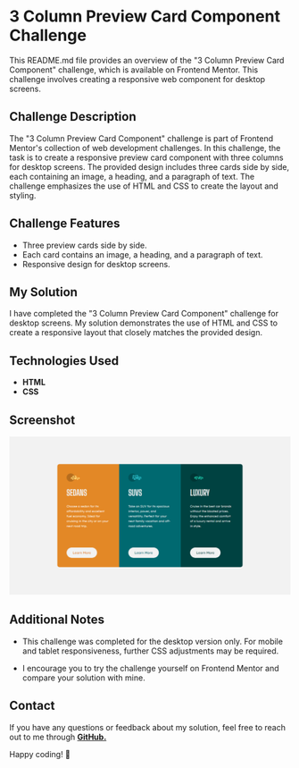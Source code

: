 # 3 Column Preview Card Component Challenge

This README.md file provides an overview of the "3 Column Preview Card Component" challenge, which is available on Frontend Mentor. This challenge involves creating a responsive web component for desktop screens.

## Challenge Description

The "3 Column Preview Card Component" challenge is part of Frontend Mentor's collection of web development challenges. In this challenge, the task is to create a responsive preview card component with three columns for desktop screens. The provided design includes three cards side by side, each containing an image, a heading, and a paragraph of text. The challenge emphasizes the use of HTML and CSS to create the layout and styling.

## Challenge Features

* Three preview cards side by side.
* Each card contains an image, a heading, and a paragraph of text.
* Responsive design for desktop screens.

## My Solution

I have completed the "3 Column Preview Card Component" challenge for desktop screens. My solution demonstrates the use of HTML and CSS to create a responsive layout that closely matches the provided design.

## Technologies Used

* **HTML**
* **CSS**

## Screenshot

![](Screenshot.png)

## Additional Notes

* This challenge was completed for the desktop version only. For mobile and tablet responsiveness, further CSS adjustments may be required.

* I encourage you to try the challenge yourself on Frontend Mentor and compare your solution with mine.

## Contact

If you have any questions or feedback about my solution, feel free to reach out to me through [**GitHub.**](https://github.com/muhaideennausar)

Happy coding! 🚀